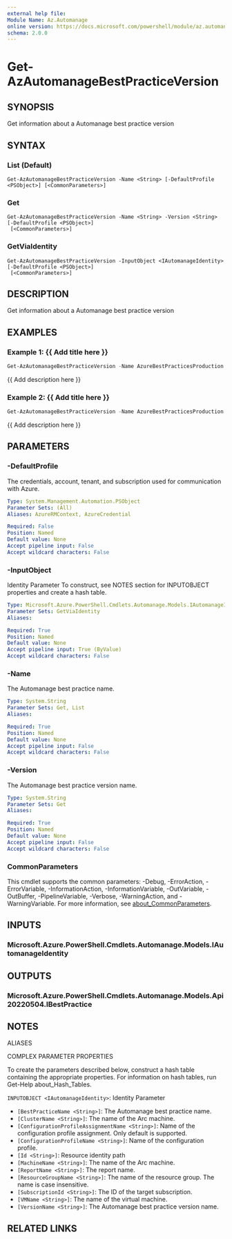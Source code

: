 ```yaml
---
external help file:
Module Name: Az.Automanage
online version: https://docs.microsoft.com/powershell/module/az.automanage/get-azautomanagebestpracticeversion
schema: 2.0.0
---
```


# Get-AzAutomanageBestPracticeVersion

## SYNOPSIS
Get information about a Automanage best practice version

## SYNTAX

### List (Default)
```
Get-AzAutomanageBestPracticeVersion -Name <String> [-DefaultProfile <PSObject>] [<CommonParameters>]
```

### Get
```
Get-AzAutomanageBestPracticeVersion -Name <String> -Version <String> [-DefaultProfile <PSObject>]
 [<CommonParameters>]
```

### GetViaIdentity
```
Get-AzAutomanageBestPracticeVersion -InputObject <IAutomanageIdentity> [-DefaultProfile <PSObject>]
 [<CommonParameters>]
```

## DESCRIPTION
Get information about a Automanage best practice version

## EXAMPLES

### Example 1: {{ Add title here }}
```powershell
Get-AzAutomanageBestPracticeVersion -Name AzureBestPracticesProduction
```

{{ Add description here }}

### Example 2: {{ Add title here }}
```powershell
Get-AzAutomanageBestPracticeVersion -Name AzureBestPracticesProduction -Version 'version1'
```

{{ Add description here }}

## PARAMETERS

### -DefaultProfile
The credentials, account, tenant, and subscription used for communication with Azure.

```yaml
Type: System.Management.Automation.PSObject
Parameter Sets: (All)
Aliases: AzureRMContext, AzureCredential

Required: False
Position: Named
Default value: None
Accept pipeline input: False
Accept wildcard characters: False
```

### -InputObject
Identity Parameter
To construct, see NOTES section for INPUTOBJECT properties and create a hash table.

```yaml
Type: Microsoft.Azure.PowerShell.Cmdlets.Automanage.Models.IAutomanageIdentity
Parameter Sets: GetViaIdentity
Aliases:

Required: True
Position: Named
Default value: None
Accept pipeline input: True (ByValue)
Accept wildcard characters: False
```

### -Name
The Automanage best practice name.

```yaml
Type: System.String
Parameter Sets: Get, List
Aliases:

Required: True
Position: Named
Default value: None
Accept pipeline input: False
Accept wildcard characters: False
```

### -Version
The Automanage best practice version name.

```yaml
Type: System.String
Parameter Sets: Get
Aliases:

Required: True
Position: Named
Default value: None
Accept pipeline input: False
Accept wildcard characters: False
```

### CommonParameters
This cmdlet supports the common parameters: -Debug, -ErrorAction, -ErrorVariable, -InformationAction, -InformationVariable, -OutVariable, -OutBuffer, -PipelineVariable, -Verbose, -WarningAction, and -WarningVariable. For more information, see [about_CommonParameters](http://go.microsoft.com/fwlink/?LinkID=113216).

## INPUTS

### Microsoft.Azure.PowerShell.Cmdlets.Automanage.Models.IAutomanageIdentity

## OUTPUTS

### Microsoft.Azure.PowerShell.Cmdlets.Automanage.Models.Api20220504.IBestPractice

## NOTES

ALIASES

COMPLEX PARAMETER PROPERTIES

To create the parameters described below, construct a hash table containing the appropriate properties. For information on hash tables, run Get-Help about_Hash_Tables.


`INPUTOBJECT <IAutomanageIdentity>`: Identity Parameter
  - `[BestPracticeName <String>]`: The Automanage best practice name.
  - `[ClusterName <String>]`: The name of the Arc machine.
  - `[ConfigurationProfileAssignmentName <String>]`: Name of the configuration profile assignment. Only default is supported.
  - `[ConfigurationProfileName <String>]`: Name of the configuration profile.
  - `[Id <String>]`: Resource identity path
  - `[MachineName <String>]`: The name of the Arc machine.
  - `[ReportName <String>]`: The report name.
  - `[ResourceGroupName <String>]`: The name of the resource group. The name is case insensitive.
  - `[SubscriptionId <String>]`: The ID of the target subscription.
  - `[VMName <String>]`: The name of the virtual machine.
  - `[VersionName <String>]`: The Automanage best practice version name.

## RELATED LINKS

